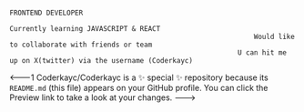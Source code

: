                                                                             FRONTEND DEVELOPER
                                                                     Currently learning JAVASCRIPT & REACT 
                                                                Would like to collaborate with friends or team
                                                            U can hit me up on X(twitter) via the username (Coderkayc)




                                                                  
                                                                        
  

<---1
Coderkayc/Coderkayc is a ✨ special ✨ repository because its `README.md` (this file) appears on your GitHub profile.
You can click the Preview link to take a look at your changes.
--->
